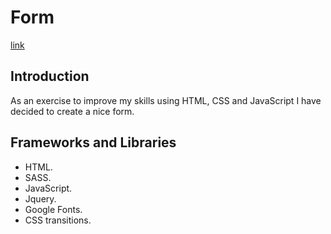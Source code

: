 # Form
[link](https://armandoltx.github.io/form-material-design/)

## Introduction

As an exercise to improve my skills using HTML, CSS and JavaScript I have decided to create a nice form.

## Frameworks and Libraries

- HTML.
- SASS.
- JavaScript.
- Jquery.
- Google Fonts.
- CSS transitions.

